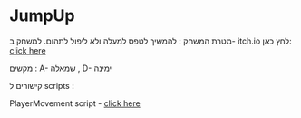 # JumpUp


מטרת המשחק : להמשיך לטפס למעלה ולא ליפול לתהום. למשחק ב- itch.io לחץ כאן: [click here](https://m-h-a.itch.io/jumpup)

מקשים : A- שמאלה , D- ימינה

קישורים ל scripts :

PlayerMovement script - [click here](Assets/Scripts/PlayerMovement.cs)
